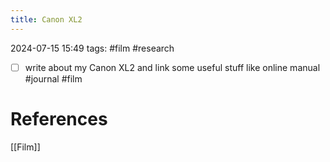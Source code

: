 ```yaml
---
title: Canon XL2
---
```

2024-07-15 15:49
tags: #film #research 
- [ ] write about my Canon XL2 and link some useful stuff like online manual #journal #film 
# References
[[Film]]